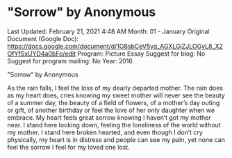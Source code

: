 # "Sorrow" by Anonymous

Last Updated: February 21, 2021 4:48 AM
Month: 01 - January
Original Document (Google Doc): https://docs.google.com/document/d/1O8sbCeV5yq_AGXLGjZJLOGyL8_X2OfYfSxUYD4a0bFo/edit
Program: Picture Essay
Suggest for blog: No
Suggest for program mailing: No
Year: 2016

"Sorrow" by Anonymous

As the rain falls, I feel the loss of my dearly departed mother. The rain does as my heart does, cries knowing my sweet mother will never see the beauty of a summer day, the beauty of a field of flowers, of a mother’s day outing or gift, of another birthday or feel the love of her only daughter when we embrace. My heart feels great sorrow knowing I haven’t got my mother near. I stand here looking down, feeling the loneliness of the world without my mother. I stand here broken hearted, and even though I don’t cry physically, my heart is in distress and people can see my pain, yet none can feel the sorrow I feel for my loved one lost.